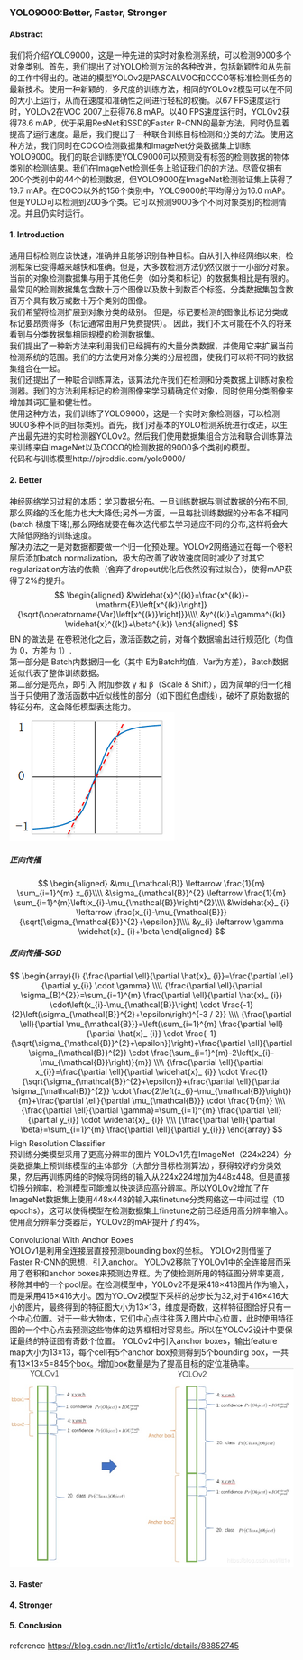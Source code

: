 ### YOLO9000:Better, Faster, Stronger  
#### Abstract  
我们将介绍YOLO9000，这是一种先进的实时对象检测系统，可以检测9000多个对象类别。首先，我们提出了对YOLO检测方法的各种改进，包括新颖性和从先前的工作中得出的。改进的模型YOLOv2是PASCALVOC和COCO等标准检测任务的最新技术。使用一种新颖的，多尺度的训练方法，相同的YOLOv2模型可以在不同的大小上运行，从而在速度和准确性之间进行轻松的权衡。以67 FPS速度运行时，YOLOv2在VOC 2007上获得76.8 mAP。以40 FPS速度运行时，YOLOv2获得78.6 mAP，优于采用ResNet和SSD的Faster R-CNN的最新方法，同时仍显着提高了运行速度。最后，我们提出了一种联合训练目标检测和分类的方法。使用这种方法，我们同时在COCO检测数据集和ImageNet分类数据集上训练YOLO9000。我们的联合训练使YOLO9000可以预测没有标签的检测数据的物体类别的检测结果。我们在ImageNet检测任务上验证我们的的方法。尽管仅拥有200个类别中的44个的检测数据，但YOLO9000在ImageNet检测验证集上获得了19.7 mAP。在COCO以外的156个类别中，YOLO9000的平均得分为16.0 mAP。但是YOLO可以检测到200多个类。它可以预测9000多个不同对象类别的检测情况。并且仍实时运行。  
#### 1. Introduction  
通用目标检测应该快速，准确并且能够识别各种目标。自从引入神经网络以来，检测框架已变得越来越快和准确。但是，大多数检测方法仍然仅限于一小部分对象。  
当前的对象检测数据集与用于其他任务（如分类和标记）的数据集相比是有限的。最常见的检测数据集包含数十万个图像以及数十到数百个标签。分类数据集包含数百万个具有数万或数十万个类别的图像。  
我们希望将检测扩展到对象分类的级别。 但是，标记要检测的图像比标记分类或标记要昂贵得多（标记通常由用户免费提供）。 因此，我们不太可能在不久的将来看到与分类数据集相同规模的检测数据集。  
我们提出了一种新方法来利用我们已经拥有的大量分类数据，并使用它来扩展当前检测系统的范围。我们的方法使用对象分类的分层视图，使我们可以将不同的数据集组合在一起。  
我们还提出了一种联合训练算法，该算法允许我们在检测和分类数据上训练对象检测器。我们的方法利用标记的检测图像来学习精确定位对象，同时使用分类图像来增加其词汇量和健壮性。  
使用这种方法，我们训练了YOLO9000，这是一个实时对象检测器，可以检测9000多种不同的目标类别。首先，我们对基本的YOLO检测系统进行改进，以生产出最先进的实时检测器YOLOv2。然后我们使用数据集组合方法和联合训练算法来训练来自ImageNet以及COCO的检测数据的9000多个类别的模型。  
代码和与训练模型http://pjreddie.com/yolo9000/  
#### 2. Better  
神经网络学习过程的本质：学习数据分布。一旦训练数据与测试数据的分布不同,那么网络的泛化能力也大大降低;另外一方面，一旦每批训练数据的分布各不相同(batch 梯度下降),那么网络就要在每次迭代都去学习适应不同的分布,这样将会大大降低网络的训练速度。  
解决办法之一是对数据都要做一个归一化预处理。YOLOv2网络通过在每一个卷积层后添加batch normalization，极大的改善了收敛速度同时减少了对其它regularization方法的依赖（舍弃了dropout优化后依然没有过拟合），使得mAP获得了2%的提升。  
$$
\begin{aligned}
&\widehat{x}^{(k)}=\frac{x^{(k)}-\mathrm{E}\left[x^{(k)}\right]}{\sqrt{\operatorname{Var}\left[x^{(k)}\right]}}\\\\
&y^{(k)}=\gamma^{(k)} \widehat{x}^{(k)}+\beta^{(k)}
\end{aligned}
$$
BN 的做法是 在卷积池化之后，激活函数之前，对每个数据输出进行规范化（均值为 0，方差为 1）.  
第一部分是 Batch内数据归一化（其中 E为Batch均值，Var为方差），Batch数据近似代表了整体训练数据。  
第二部分是亮点，即引入 附加参数 γ 和 β（Scale & Shift），因为简单的归一化相当于只使用了激活函数中近似线性的部分（如下图红色虚线），破坏了原始数据的特征分布，这会降低模型表达能力。![BN](https://github.com/David-on-Code/Object-Detection/blob/master/YOLO/YOLO_V2/BN.png)
##### 正向传播  
$$
\begin{aligned}
&\mu_{\mathcal{B}} \leftarrow \frac{1}{m} \sum_{i=1}^{m} x_{i}\\\\
&\sigma_{\mathcal{B}}^{2} \leftarrow \frac{1}{m} \sum_{i=1}^{m}\left(x_{i}-\mu_{\mathcal{B}}\right)^{2}\\\\
&\widehat{x}_ {i} \leftarrow \frac{x_{i}-\mu_{\mathcal{B}}}{\sqrt{\sigma_{\mathcal{B}}^{2}+\epsilon}}\\\\
&y_{i} \leftarrow \gamma \widehat{x}_ {i}+\beta
\end{aligned}
$$
##### 反向传播-SGD  
$$
\begin{array}{l}
{\frac{\partial \ell}{\partial \hat{x}_ {i}}=\frac{\partial \ell}{\partial y_{i}} \cdot \gamma} \\\\
{\frac{\partial \ell}{\partial \sigma_{B}^{2}}=\sum_{i=1}^{m} \frac{\partial \ell}{\partial \hat{x}_ {i}} \cdot\left(x_{i}-\mu_{\mathcal{B}}\right) \cdot \frac{-1}{2}\left(\sigma_{\mathcal{B}}^{2}+\epsilon\right)^{-3 / 2}} \\\\
{\frac{\partial \ell}{\partial \mu_{\mathcal{B}}}=\left(\sum_{i=1}^{m} \frac{\partial \ell}{\partial \hat{x}_ {i}} \cdot \frac{-1}{\sqrt{\sigma_{\mathcal{B}}^{2}+\epsilon}}\right)+\frac{\partial \ell}{\partial \sigma_{\mathcal{B}}^{2}} \cdot \frac{\sum_{i=1}^{m}-2\left(x_{i}-\mu_{\mathcal{B}}\right)}{m}} \\\\
{\frac{\partial \ell}{\partial x_{i}}=\frac{\partial \ell}{\partial \widehat{x}_ {i}} \cdot \frac{1}{\sqrt{\sigma_{\mathcal{B}}^{2}+\epsilon}}+\frac{\partial \ell}{\partial \sigma_{\mathcal{B}}^{2}} \cdot \frac{2\left(x_{i}-\mu_{\mathcal{B}}\right)}{m}+\frac{\partial \ell}{\partial \mu_{\mathcal{B}}} \cdot \frac{1}{m}} \\\\
{\frac{\partial \ell}{\partial \gamma}=\sum_{i=1}^{m} \frac{\partial \ell}{\partial y_{i}} \cdot \widehat{x}_ {i}} \\\\
{\frac{\partial \ell}{\partial \beta}=\sum_{i=1}^{m} \frac{\partial \ell}{\partial y_{i}}}
\end{array}
$$
High Resolution Classifier  
预训练分类模型采用了更高分辨率的图片
YOLOv1先在ImageNet（224x224）分类数据集上预训练模型的主体部分（大部分目标检测算法），获得较好的分类效果，然后再训练网络的时候将网络的输入从224x224增加为448x448。但是直接切换分辨率，检测模型可能难以快速适应高分辨率。所以YOLOv2增加了在ImageNet数据集上使用448x448的输入来finetune分类网络这一中间过程（10 epochs），这可以使得模型在检测数据集上finetune之前已经适用高分辨率输入。使用高分辨率分类器后，YOLOv2的mAP提升了约4%。

Convolutional With Anchor Boxes  
YOLOv1是利用全连接层直接预测bounding box的坐标。
YOLOv2则借鉴了Faster R-CNN的思想，引入anchor。
YOLOv2移除了YOLOv1中的全连接层而采用了卷积和anchor boxes来预测边界框。为了使检测所用的特征图分辨率更高，移除其中的一个pool层。在检测模型中，YOLOv2不是采418×418图片作为输入，而是采用416×416大小。因为YOLOv2模型下采样的总步长为32,对于416×416大小的图片，最终得到的特征图大小为13×13，维度是奇数，这样特征图恰好只有一个中心位置。对于一些大物体，它们中心点往往落入图片中心位置，此时使用特征图的一个中心点去预测这些物体的边界框相对容易些。所以在YOLOv2设计中要保证最终的特征图有奇数个位置。
YOLOv2中引入anchor boxes，输出feature map大小为13×13，每个cell有5个anchor box预测得到5个bounding box，一共有13×13×5=845个box。增加box数量是为了提高目标的定位准确率。  
![BN](https://github.com/David-on-Code/Object-Detection/blob/master/YOLO/YOLO_V2/tensor.png)


#### 3. Faster  
#### 4. Stronger  
#### 5. Conclusion  
reference https://blog.csdn.net/litt1e/article/details/88852745
